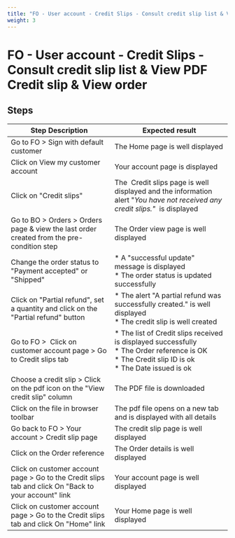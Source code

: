 ```yaml
---
title: "FO - User account - Credit Slips - Consult credit slip list & View PDF Credit slip & View order"
weight: 3
---
```


# FO - User account - Credit Slips - Consult credit slip list & View PDF Credit slip & View order
## Steps
| Step Description | Expected result |
| ----- | ----- |
| Go to FO > Sign with default customer | The Home page is well displayed |
| Click on View my customer account | Your account page is displayed |
| Click on "Credit slips" | The  Credit slips page is well displayed and the information alert "_You have not received any credit slips."_  is displayed |
| Go to BO > Orders > Orders page & view the last order created from the pre-condition step | The Order view page is well displayed |
| Change the order status to "Payment accepted" or "Shipped" | * A "successful update" message is displayed<br> * The order status is updated successfully |
| Click on "Partial refund", set a quantity and click on the "Partial refund" button | * The alert "A partial refund was successfully created." is well displayed<br> * The credit slip is well created |
| Go to FO >  Click on customer account page > Go to Credit slips tab | * The list of Credit slips received is displayed successfully<br> * The Order reference is OK<br> * The Credit slip ID is ok<br> * The Date issued is ok |
| Choose a credit slip > Click on the pdf icon on the "View credit slip" column | The PDF file is downloaded |
| Click on the file in browser toolbar | The pdf file opens on a new tab and is displayed with all details |
| Go back to FO > Your account > Credit slip page | The credit slip page is well displayed |
| Click on the Order reference | The Order details is well displayed |
| Click on customer account page > Go to the Credit slips tab and click On "Back to your account" link | Your account page is well displayed |
| Click on customer account page > Go to the Credit slips tab and click On "Home" link | Your Home page is well displayed |

